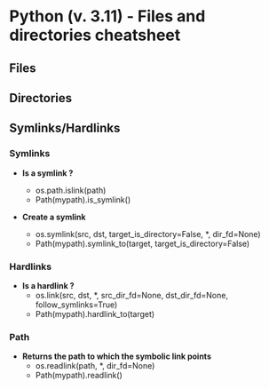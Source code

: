 # Python (v. 3.11) - Files and directories cheatsheet

## Files





## Directories




## Symlinks/Hardlinks

### Symlinks
- **Is a symlink ?**																	
	- os.path.islink(path)
	- Path(mypath).is_symlink()

- **Create a symlink**
	- os.symlink(src, dst, target_is_directory=False, *, dir_fd=None)
	- Path(mypath).symlink_to(target, target_is_directory=False)			

### Hardlinks																	
- **Is a hardlink ?**
	- os.link(src, dst, *, src_dir_fd=None, dst_dir_fd=None, follow_symlinks=True)
	- Path(mypath).hardlink_to(target)

### Path
- **Returns the path to which the symbolic link points**
	- os.readlink(path, *, dir_fd=None)
	- Path(mypath).readlink()
